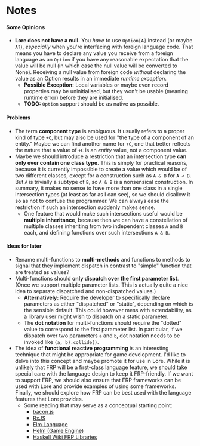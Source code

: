 # Notes

#### Some Opinions

- **Lore does not have a null.** You *have* to use `Option[A]` instead (or maybe `A?`), *especially* when you're interfacing with foreign language code. That means you have to declare any value you receive from a foreign language as an `Option` if you have any reasonable expectation that the value will be null (in which case the null value will be converted to None). Receiving a null value from foreign code *without* declaring the value as an Option results in an immediate *runtime exception*.
  - **Possible Exception:** Local variables or maybe even record properties may be uninitialised, but they won't be usable (meaning runtime error) before they are initialised.
  - **TODO:** `Option` support should be as native as possible.



#### Problems

- The term **component type** is ambiguous. It usually refers to a proper kind of type `+C`, but may also be used for "the type of a component of an entity." Maybe we can find another name for `+C`, one that better reflects the nature that a value of `+C` is an *entity* value, not a component value.
- Maybe we should introduce a restriction that an intersection type **can only ever contain one class type**. This is simply for practical reasons, because it is currently impossible to create a value which would be of two different classes, except for a construction such as `A & B` for `A < B`. But `A` is trivially a subtype of `B`, so `A & B` is a nonsensical construction. In summary, it makes no sense to have more than one class in a single intersection types (at least as far as I can see), so we should disallow it so as not to confuse the programmer. We can always ease the restriction if such an intersection suddenly makes sense.
  - One feature that would make such intersections useful would be **multiple inheritance**, because then we can have a constellation of multiple classes inheriting from two independent classes `A` and `B` each, and defining functions over such intersections `A & B`.



#### Ideas for later

- Rename multi-functions to **multi-methods** and functions to methods to signal that they implement dispatch in contrast to "simple" function that are treated as values?
- Multi-functions should **only dispatch over the first parameter list**. (Once we support multiple parameter lists. This is actually quite a nice idea to separate dispatched and non-dispatched values.)
  - **Alternatively:** Require the developer to specifically declare parameters as either "dispatched" or "static", depending on which is the sensible default. This could however mess with extendability, as a library user might wish to dispatch on a static parameter.
  - The **dot notation** for multi-functions should require the "dotted" value to correspond to the first parameter list. In particular, if we dispatch over two parameters `a` and `b`, dot notation needs to be invoked like `(a, b).collide()`.
- The idea of **functional reactive programming** is an interesting technique that might be appropriate for game development. I'd like to delve into this concept and maybe promote it for use in Lore. While it is unlikely that FRP will be a first-class language feature, we should take special care with the language design to keep it FRP-friendly. If we want to support FRP, we should also ensure that FRP frameworks can be used with Lore and provide examples of using some frameworks. Finally, we should explore how FRP can be best used with the language features that Lore provides.
  - Some reading that may serve as a conceptual starting point:
    - [bacon.js](https://github.com/baconjs/bacon.js)
    - [RxJS](http://reactivex.io/rxjs/manual/overview.html)
    - [Elm Language](https://guide.elm-lang.org/install.html)
    - [Helm (Game Engine)](https://github.com/z0w0/helm)
    - [Haskell Wiki FRP Libraries](https://wiki.haskell.org/Functional_Reactive_Programming#Libraries)